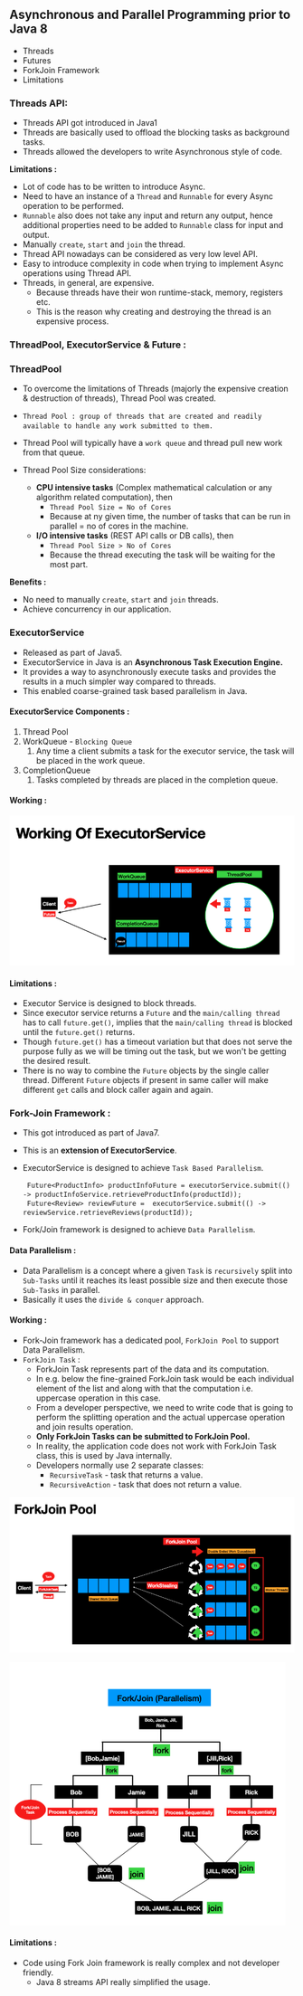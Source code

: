 ## Asynchronous and Parallel Programming prior to Java 8

- Threads
- Futures
- ForkJoin Framework
- Limitations


### Threads API:

- Threads API got introduced in Java1
- Threads are basically used to offload the blocking tasks as background tasks.
- Threads allowed the developers to write Asynchronous style of code.

**Limitations :**

- Lot of code has to be written to introduce Async.
- Need to have an instance of a ```Thread``` and ```Runnable``` for every Async operation to be performed.
- ```Runnable``` also does not take any input and return any output, hence additional properties need to be added to ```Runnable``` class for input and output.
- Manually ```create```, ```start``` and ```join``` the thread.
- Thread API nowadays can be considered as very low level API.
- Easy to introduce complexity in code when trying to implement Async operations using Thread API.
- Threads, in general, are expensive.
    - Because threads have their won runtime-stack, memory, registers etc.
    - This is the reason why creating and destroying the thread is an expensive process.

### ThreadPool, ExecutorService & Future :

### ThreadPool

- To overcome the limitations of Threads (majorly the expensive creation & destruction of threads), Thread Pool was created.
- ```Thread Pool : group of threads that are created and readily available to handle any work submitted to them.```
- Thread Pool will typically have a ```work queue``` and thread pull new work from that queue.


- Thread Pool Size considerations:
  - **CPU intensive tasks** (Complex mathematical calculation or any algorithm related computation), then
    - ```Thread Pool Size = No of Cores```
    - Because at ny given time, the number of tasks that can be run in parallel = no of cores in the machine.
  - **I/O intensive tasks** (REST API calls or DB calls), then
    - ```Thread Pool Size > No of Cores```
    - Because the thread executing the task will be waiting for the most part.

**Benefits :**

- No need to manually ```create```, ```start``` and ```join``` threads.
- Achieve concurrency in our application.


### ExecutorService

- Released as part of Java5.
- ExecutorService in Java is an **Asynchronous Task Execution Engine.**
- It provides a way to asynchronously execute tasks and provides the results in a much simpler way compared to threads.
- This enabled coarse-grained task based parallelism in Java.

#### ExecutorService Components :
1. Thread Pool
2. WorkQueue - ```Blocking Queue```
   1. Any time a client submits a task for the executor service, the task will be placed in the work queue.
3. CompletionQueue
   1. Tasks completed by threads are placed in the completion queue.

#### Working :
![Image1](https://github.com/Mnyu/parallel-asynchronous-using-java/blob/practice/notes/images/executor-service-work.png)


#### Limitations :
- Executor Service is designed to block threads.
- Since executor service returns a ```Future``` and the ```main/calling thread``` has to call ```future.get()```, implies that the ```main/calling thread``` is blocked until the ```future.get()``` returns.
- Though ```future.get()``` has a timeout variation but that does not serve the purpose fully as we will be timing out the task, but we won't be getting the desired result.
- There is no way to combine the ```Future``` objects by the single caller thread. Different ```Future``` objects if present in same caller will make different ```get``` calls and block caller again and again.



### Fork-Join Framework :

 - This got introduced as part of Java7.
 - This is an **extension of ExecutorService**.
 - ExecutorService is designed to achieve ```Task Based Parallelism```.

        Future<ProductInfo> productInfoFuture = executorService.submit(() -> productInfoService.retrieveProductInfo(productId));
        Future<Review> reviewFuture =  executorService.submit(() -> reviewService.retrieveReviews(productId)); 
 
- Fork/Join framework is designed to achieve ```Data Parallelism```.
 
#### Data Parallelism :

- Data Parallelism is a concept where a given ```Task``` is ```recursively``` split into ```Sub-Tasks``` until it reaches its least possible size and then execute those ```Sub-Tasks``` in parallel.
- Basically it uses the ```divide & conquer``` approach.

#### Working :

- Fork-Join framework has a dedicated pool, ```ForkJoin Pool``` to support Data Parallelism.
- ```ForkJoin Task``` :
  - ForkJoin Task represents part of the data and its computation.
  - In e.g. below the fine-grained ForkJoin task would be each individual element of the list and along with that the computation i.e. uppercase operation in this case.
  - From a developer perspective, we need to write code that is going to perform the splitting operation and the actual uppercase operation and join results operation.
  - **Only ForkJoin Tasks can be submitted to ForkJoin Pool.**
  - In reality, the application code does not work with ForkJoin Task class, this is used by Java internally.
  - Developers normally use 2 separate classes:
    - ```RecursiveTask``` - task that returns a value.
    - ```RecursiveAction``` - task that does not return a value.

![Image2](https://github.com/Mnyu/parallel-asynchronous-using-java/blob/practice/notes/images/fork-join-pool.png)

![Image3](https://github.com/Mnyu/parallel-asynchronous-using-java/blob/practice/notes/images/fork-join-task.png)


#### Limitations :

- Code using Fork Join framework is really complex and not developer friendly.
  - Java 8 streams API really simplified the usage.
